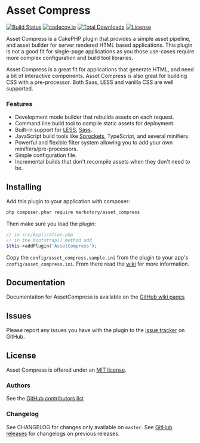 # Asset Compress

[![Build Status](https://travis-ci.org/markstory/asset_compress.svg?branch=master)](https://travis-ci.org/markstory/asset_compress)
[![codecov.io](https://codecov.io/github/markstory/asset_compress/coverage.svg?branch=master)](https://codecov.io/github/markstory/asset_compress?branch=master)
[![Total Downloads](https://img.shields.io/packagist/dt/markstory/asset_compress.svg?style=flat-square)](https://packagist.org/packages/markstory/asset_compress)
[![License](https://img.shields.io/badge/license-MIT-blue.svg?style=flat-square)](LICENSE)

Asset Compress is a CakePHP plugin that provides a simple asset pipeline, and
asset builder for server rendered HTML based applications. This plugin is not
a good fit for single-page applications as you those use-cases require
more complex configuration and build tool libraries.

Asset Compress is a great fit for applications that generate HTML, and need
a bit of interactive components. Asset Compress is also great for building
CSS with a pre-processor. Both Saas, LESS and vanilla CSS are well supported.


### Features

* Development mode builder that rebuilds assets on each request.
* Command line build tool to compile static assets for deployment.
* Built-in support for [LESS](https://lesscss.org/), [Sass](https://sass-lang.com/).
* JavaScript build tools like [Sprockets](https://github.com/rails/sprockets),
  TypeScript, and several minifiers.
* Powerful and flexible filter system allowing you to add your own
  minifiers/pre-processors.
* Simple configuration file.
* Incremental builds that don't recompile assets when they don't need to
  be.

## Installing

Add this plugin to your application with composer:

```bash
php composer.phar require markstory/asset_compress
```

Then make sure you load the plugin:

```php
// in src/Application.php
// in the bootstrap() method add
$this->addPlugin('AssetCompress');
````

Copy the `config/asset_compress.sample.ini` from the plugin to your app's
`config/asset_compress.ini`. From there read the [wiki](http://github.com/markstory/asset_compress/wiki)
for more information.

## Documentation

Documentation for AssetCompress is available on the [GitHub wiki pages](http://github.com/markstory/asset_compress/wiki)

## Issues

Please report any issues you have with the plugin to the [issue tracker](http://github.com/markstory/asset_compress/issues) on GitHub.

## License

Asset Compress is offered under an [MIT license](http://www.opensource.org/licenses/mit-license.php).

### Authors

See the [GitHub contributors list](https://github.com/markstory/asset_compress/graphs/contributors)

### Changelog

See CHANGELOG for changes only available on `master`. See
[GitHub releases](https://github.com/markstory/asset_compress/releases) for changelogs on previous releases.
